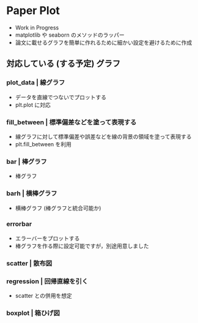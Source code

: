 # Paper Plot

- Work in Progress
- matplotlib や seaborn のメソッドのラッパー
- 論文に載せるグラフを簡単に作れるために細かい設定を避けるために作成


## 対応している (する予定) グラフ

### plot_data | 線グラフ

- データを直線でつないでプロットする
- plt.plot に対応

### fill_between | 標準偏差などを塗って表現する

- 線グラフに対して標準偏差や誤差などを線の背景の領域を塗って表現する
- plt.fill_between を利用

### bar | 棒グラフ

- 棒グラフ

### barh | 横棒グラフ

- 横棒グラフ (棒グラフと統合可能か)

### errorbar

- エラーバーをプロットする
- 棒グラフを作る際に設定可能ですが，別途用意しました

### scatter | 散布図

### regression | 回帰直線を引く

- scatter との併用を想定

### boxplot | 箱ひげ図